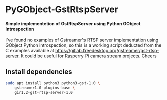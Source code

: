 # PyGObject-GstRtspServer
#### Simple implementetion of GstRtspServer using Python GObject Introspection
I've found no examples of Gstreamer's RTSP server implementation using GObject Python introspection, so this is a working script deducted from the C examples available at https://gitlab.freedesktop.org/gstreamer/gst-rtsp-server.
It could be useful for Rasperry Pi camera stream projects.
Cheers

Install dependencies
------------

```sh
sudo apt install python3 python3-gst-1.0 \
    gstreamer1.0-plugins-base \
    gir1.2-gst-rtsp-server-1.0
```
